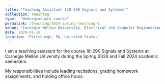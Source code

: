 ```yaml
---
title: "Teaching Assistant (18-290 Signals and Systems)"
collection: teaching
type:  "Undergraduate course"
permalink: /teaching/2014-spring-teaching-1
venue: "Carnegie Mellon University, Electrical and Computer Engineering Department"
date: 2024-01-16
location: "Pittsburgh, PA, Unitated States"
---
```


I am a teaching assistant for the course 18-290 Signals and Systems at Carnegie Mellon University during the Spring 2024 and Fall 2024 academic semesters.

My responsibilities include leading recitations, grading homework assignments, and holding office hours.
